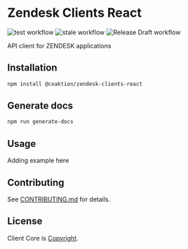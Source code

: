 # Zendesk Clients React

![test workflow](https://github.com/Coaktion/zendesk-clients-react/actions/workflows/test.yml/badge.svg)
![stale workflow](https://github.com/Coaktion/zendesk-clients-react/actions/workflows/stale.yml/badge.svg)
![Release Draft workflow](https://github.com/Coaktion/zendesk-clients-react/actions/workflows/release-drafter.yml/badge.svg)

API client for ZENDESK applications

## Installation

```bash
npm install @coaktion/zendesk-clients-react
```

## Generate docs

```bash
npm run generate-docs
```

## Usage

Adding example here

## Contributing

See [CONTRIBUTING.md](.github/CONTRIBUTING.md) for details.

## License

Client Core is [Copyright](./LICENSE).
